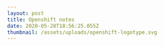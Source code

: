 ```yaml
---
layout: post
title: Openshift notes
date: 2020-05-28T18:56:25.055Z
thumbnail: /assets/uploads/openshift-logotype.svg
---
```

